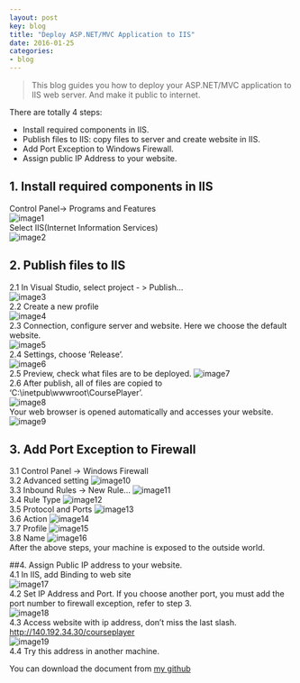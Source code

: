 ```yaml
---
layout: post
key: blog
title: "Deploy ASP.NET/MVC Application to IIS"
date: 2016-01-25
categories:
- blog
---
```


> This blog guides you how to deploy your ASP.NET/MVC application to IIS web server. And make it public to internet.

There are totally 4 steps:  
* Install required components in IIS.
* Publish files to IIS: copy files to server and create website in IIS.
* Add Port Exception to Windows Firewall.
* Assign public IP Address to your website.

## 1. Install required components in IIS
Control Panel-> Programs and Features  
![image1](/public/pics/2016-01-25/image1.png)  
Select IIS(Internet Information Services)  
![image2](/public/pics/2016-01-25/image2.png)  
## 2. Publish files to IIS  
2.1  In Visual Studio, select project - &gt; Publish…  
![image3](/public/pics/2016-01-25/image3.png)  
2.2  Create a new profile  
![image4](/public/pics/2016-01-25/image4.png)  
2.3  Connection, configure server and website. Here we choose the default website.  
![image5](/public/pics/2016-01-25/image5.png)  
2.4  Settings, choose ‘Release’.  
![image6](/public/pics/2016-01-25/image6.png)  
2.5  Preview, check what files are to be deployed.
![image7](/public/pics/2016-01-25/image7.png)  
2.6  After publish, all of files are copied to ‘C:\\inetpub\\wwwroot\\CoursePlayer’.  
![image8](/public/pics/2016-01-25/image8.png)  
Your web browser is opened automatically and accesses your website.  
![image9](/public/pics/2016-01-25/image9.png)  
##  3. Add Port Exception to Firewall  
3.1  Control Panel -&gt; Windows Firewall  
3.2  Advanced setting
![image10](/public/pics/2016-01-25/image10.png)  
3.3  Inbound Rules -&gt; New Rule…
![image11](/public/pics/2016-01-25/image11.png)  
3.4  Rule Type
![image12](/public/pics/2016-01-25/image12.png)  
3.5  Protocol and Ports
![image13](/public/pics/2016-01-25/image13.png)  
3.6  Action
![image14](/public/pics/2016-01-25/image14.png)  
3.7  Profile
![image15](/public/pics/2016-01-25/image15.png)  
3.8  Name
![image16](/public/pics/2016-01-25/image16.png)  
After the above steps, your machine is exposed to the outside world.

##4.  Assign Public IP address to your website.  
4.1  In IIS, add Binding to web site  
![image17](/public/pics/2016-01-25/image17.png)  
4.2  Set IP Address and Port.
If you choose another port, you must add the port number to firewall exception, refer to step 3.  
![image18](/public/pics/2016-01-25/image18.png)  
4.3  Access website with ip address, don’t miss the last slash.  
http://140.192.34.30/courseplayer  
![image19](/public/pics/2016-01-25/image19.png)  
4.4  Try this address in another machine.  

You can download the document from [my github](http://jojozhuang.github.io/public/docs/deploy_to_iis.pdf)
